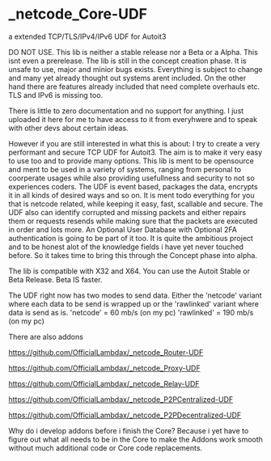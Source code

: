 # _netcode_Core-UDF
a extended TCP/TLS/IPv4/IPv6 UDF for Autoit3

DO NOT USE.
This lib is neither a stable release nor a Beta or a Alpha. This isnt even a prerelease. The lib is still in the concept creation phase.
It is unsafe to use, major and minior bugs exists. Everything is subject to change and many yet already thought out systems arent included. On the other hand there are features already included that need complete overhauls etc. TLS and IPv6 is missing too.

There is little to zero documentation and no support for anything. I just uploaded it here for me to have access to it from everyhwere and to speak with other devs about certain ideas.


However if you are still interested in what this is about:
I try to create a very performant and secure TCP UDF for Autoit3. The aim is to make it very easy to use too and to provide many options. This lib is ment to be opensource and ment to be used in a variety of systems, ranging from personal to coorperate usages while also providing usefullness and security to not so experiences coders. The UDF is event based, packages the data, encrypts it in all kinds of desired ways and so on. It is ment todo everything for you that is netcode related, while keeping it easy, fast, scallable and secure. The UDF also can identify corrupted and missing packets and either repairs them or requests resends while making sure that the packets are executed in order and lots more. An Optional User Database with Optional 2FA authentication is going to be part of it too. It is quite the ambitious project and to be honest alot of the knowledge fields i have yet never touched before. So it takes time to bring this through the Concept phase into alpha.

The lib is compatible with X32 and X64. You can use the Autoit Stable or Beta Release. Beta IS faster.

The UDF right now has two modes to send data. Either the 'netcode' variant where each data to be send is wrapped up or the 'rawlinked' variant where data is send as is.
'netcode' = 60 mb/s (on my pc)
'rawlinked' = 190 mb/s (on my pc)

There are also addons

https://github.com/OfficialLambdax/_netcode_Router-UDF

https://github.com/OfficialLambdax/_netcode_Proxy-UDF

https://github.com/OfficialLambdax/_netcode_Relay-UDF

https://github.com/OfficialLambdax/_netcode_P2PCentralized-UDF

https://github.com/OfficialLambdax/_netcode_P2PDecentralized-UDF

Why do i develop addons before i finish the Core? Because i yet have to figure out what all needs to be in the Core to make the Addons work smooth without much additional code or Core code replacements.
